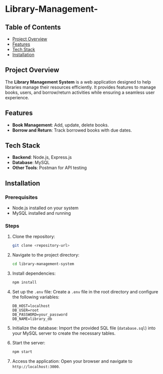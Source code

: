 # Library-Management-

## Table of Contents
- [Project Overview](#project-overview)
- [Features](#features)
- [Tech Stack](#tech-stack)
- [Installation](#installation)


## Project Overview
The **Library Management System** is a web application designed to help libraries manage their resources efficiently. It provides features to manage books, users, and borrow/return activities while ensuring a seamless user experience.

## Features
- **Book Management**: Add, update, delete  books.
- **Borrow and Return**: Track borrowed books with due dates.

## Tech Stack
- **Backend**: Node.js, Express.js
- **Database**: MySQL
- **Other Tools**: Postman for API testing

## Installation

### Prerequisites
- Node.js installed on your system
- MySQL installed and running

### Steps
1. Clone the repository:
   ```bash
   git clone <repository-url>
   ```

2. Navigate to the project directory:
   ```bash
   cd library-management-system
   ```

3. Install dependencies:
   ```bash
   npm install
   ```

4. Set up the `.env` file:
   Create a `.env` file in the root directory and configure the following variables:
   ```env
   DB_HOST=localhost
   DB_USER=root
   DB_PASSWORD=your_password
   DB_NAME=library_db
   ```

5. Initialize the database:
   Import the provided SQL file (`database.sql`) into your MySQL server to create the necessary tables.

6. Start the server:
   ```bash
   npm start
   ```

7. Access the application:
   Open your browser and navigate to `http://localhost:3000`.






